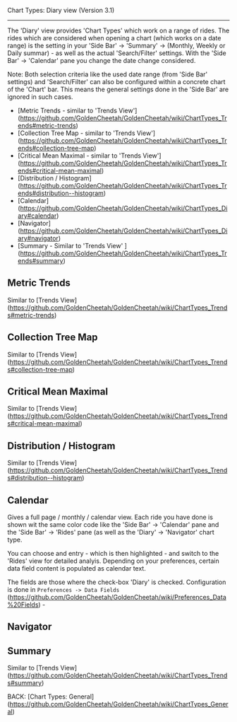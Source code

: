 Chart Types: Diary view (Version 3.1)
***

The 'Diary' view provides 'Chart Types' which work on a range of rides. The rides which are considered when opening a chart (which works on a date range) is the setting in your 'Side Bar' -> 'Summary' -> (Monthly, Weekly or Daily summar) - as well as the actual 'Search/Filter' settings. With the 'Side Bar' -> 'Calendar' pane you change the date change considered.

Note: Both selection criteria like the used date range (from 'Side Bar' settings) and 'Search/Filter' can also be configured within a concrete chart of the 'Chart' bar. This means the general settings done in the 'Side Bar' are ignored in such cases.

* [Metric Trends - similar to 'Trends View'] (https://github.com/GoldenCheetah/GoldenCheetah/wiki/ChartTypes_Trends#metric-trends)
* [Collection Tree Map - similar to 'Trends View'] (https://github.com/GoldenCheetah/GoldenCheetah/wiki/ChartTypes_Trends#collection-tree-map)
* [Critical Mean Maximal - similar to 'Trends View'] (https://github.com/GoldenCheetah/GoldenCheetah/wiki/ChartTypes_Trends#critical-mean-maximal)
* [Distribution / Histogram] (https://github.com/GoldenCheetah/GoldenCheetah/wiki/ChartTypes_Trends#distribution--histogram)
* [Calendar] (https://github.com/GoldenCheetah/GoldenCheetah/wiki/ChartTypes_Diary#calendar)
* [Navigator] (https://github.com/GoldenCheetah/GoldenCheetah/wiki/ChartTypes_Diary#navigator)
* [Summary - Similar to 'Trends View' ] (https://github.com/GoldenCheetah/GoldenCheetah/wiki/ChartTypes_Trends#summary)

## Metric Trends
Similar to [Trends View] (https://github.com/GoldenCheetah/GoldenCheetah/wiki/ChartTypes_Trends#metric-trends)

## Collection Tree Map
Similar to [Trends View] (https://github.com/GoldenCheetah/GoldenCheetah/wiki/ChartTypes_Trends#collection-tree-map)

## Critical Mean Maximal
Similar to [Trends View] (https://github.com/GoldenCheetah/GoldenCheetah/wiki/ChartTypes_Trends#critical-mean-maximal)

## Distribution / Histogram
Similar to [Trends View] (https://github.com/GoldenCheetah/GoldenCheetah/wiki/ChartTypes_Trends#distribution--histogram)

## Calendar

Gives a full page / monthly / calendar view. Each ride you have done is shown wit the same color code like the 'Side Bar' -> 'Calendar' pane and the 'Side Bar' -> 'Rides' pane (as well as the 'Diary' -> 'Navigator' chart type.

You can choose and entry - which is then highlighted - and switch to the 'Rides' view for detailed analyis. Depending on your preferences, certain data field content is populated as calendar text.

The fields are those where the check-box 'Diary' is checked. Configuration is done in `Preferences -> Data Fields` (https://github.com/GoldenCheetah/GoldenCheetah/wiki/Preferences_Data%20Fields) - 

## Navigator

## Summary
Similar to [Trends View] (https://github.com/GoldenCheetah/GoldenCheetah/wiki/ChartTypes_Trends#summary)

BACK: [Chart Types: General] (https://github.com/GoldenCheetah/GoldenCheetah/wiki/ChartTypes_General)